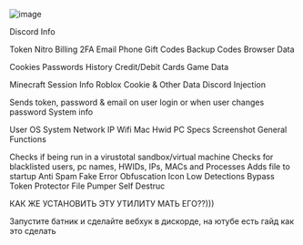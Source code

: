 ![image](https://github.com/101pyanto/lunagrabber/assets/161070854/b169ad21-1230-4ea3-a318-c7a5c395cc66)

Discord Info

Token
Nitro
Billing
2FA
Email
Phone
Gift Codes
Backup Codes
Browser Data

Cookies
Passwords
History
Credit/Debit Cards
Game Data

Minecraft Session Info
Roblox Cookie & Other Data
Discord Injection

Sends token, password & email on user login or when user changes password
System info

User
OS
System
Network IP
Wifi
Mac
Hwid
PC Specs
Screenshot
General Functions

Checks if being run in a virustotal sandbox/virtual machine
Checks for blacklisted users, pc names, HWIDs, IPs, MACs and Processes
Adds file to startup
Anti Spam
Fake Error
Obfuscation
Icon
Low Detections
Bypass Token Protector
File Pumper
Self Destruc

КАК ЖЕ УСТАНОВИТЬ ЭТУ УТИЛИТУ МАТЬ ЕГО??)))

Запустите батник и сделайте вебхук в дискорде, на ютубе есть гайд как это сделать
